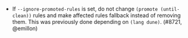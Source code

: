 - If `--ignore-promoted-rules` is set, do not change `(promote (until-clean))`
  rules and make affected rules fallback instead of removing them. This was
  previously done depending on `(lang dune)`. (#8721, @emillon)
